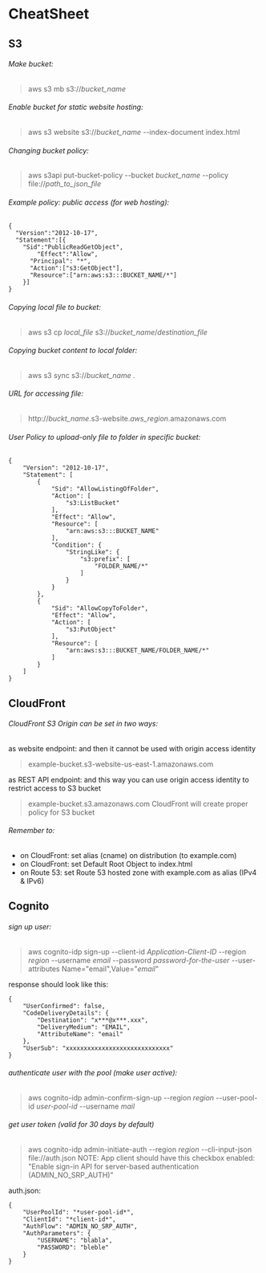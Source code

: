 # CheatSheet

## S3
###### Make bucket:
> aws s3 mb s3://*bucket_name*

###### Enable bucket for static website hosting:
> aws s3 website s3://*bucket_name* --index-document index.html

###### Changing bucket policy:
> aws s3api put-bucket-policy --bucket *bucket_name* --policy file://*path_to_json_file*

###### Example policy: public access (for web hosting):
```
{
  "Version":"2012-10-17",
  "Statement":[{
	"Sid":"PublicReadGetObject",
        "Effect":"Allow",
	  "Principal": "*",
      "Action":["s3:GetObject"],
      "Resource":["arn:aws:s3:::BUCKET_NAME/*"]
    }]
}
```

###### Copying local file to bucket:
> aws s3 cp *local_file* s3://*bucket_name*/*destination_file*

###### Copying bucket content to local folder:
> aws s3 sync s3://*bucket_name* .

###### URL for accessing file:
> http://*buckt_name*.s3-website.*aws_region*.amazonaws.com

###### User Policy to upload-only file to folder in specific bucket:
```
{
    "Version": "2012-10-17",
    "Statement": [
        {
            "Sid": "AllowListingOfFolder",
            "Action": [
                "s3:ListBucket"
            ],
            "Effect": "Allow",
            "Resource": [
                "arn:aws:s3:::BUCKET_NAME"
            ],
            "Condition": {
                "StringLike": {
                    "s3:prefix": [
                        "FOLDER_NAME/*"
                    ]
                }
            }
        },
        {
            "Sid": "AllowCopyToFolder",
            "Effect": "Allow",
            "Action": [
                "s3:PutObject"
            ],
            "Resource": [
                "arn:aws:s3:::BUCKET_NAME/FOLDER_NAME/*"
            ]
        }
    ]
}
```

## CloudFront
###### CloudFront S3 Origin can be set in two ways:
as website endpoint: and then it cannot be used with origin access identity
> example-bucket.s3-website-us-east-1.amazonaws.com

as REST API endpoint: and this way you can use origin access identity to restrict access to S3 bucket
> example-bucket.s3.amazonaws.com
CloudFront will create proper policy for S3 bucket

###### Remember to:
- on CloudFront: set alias (cname) on distribution (to example.com)
- on CloudFront: set Default Root Object to index.html
- on Route 53: set Route 53 hosted zone with example.com as alias (IPv4 & IPv6)

## Cognito
###### sign up user:
> aws cognito-idp sign-up --client-id *Application-Client-ID* --region *region* --username *email* --password *password-for-the-user* --user-attributes Name="email",Value="*email*"

response should look like this:
```
{
    "UserConfirmed": false,
    "CodeDeliveryDetails": {
        "Destination": "x***@x***.xxx",
        "DeliveryMedium": "EMAIL",
        "AttributeName": "email"
    },
    "UserSub": "xxxxxxxxxxxxxxxxxxxxxxxxxxxxx"
}
```

###### authenticate user with the pool (make user active):
> aws cognito-idp admin-confirm-sign-up --region *region* --user-pool-id *user-pool-id* --username *mail*


###### get user token (valid for 30 days by default)
> aws cognito-idp admin-initiate-auth --region *region* --cli-input-json file://auth.json
NOTE: App client should have this checkbox enabled: "Enable sign-in API for server-based authentication (ADMIN_NO_SRP_AUTH)"

auth.json:
```
{
    "UserPoolId": "*user-pool-id*",
    "ClientId": "*client-id*",
    "AuthFlow": "ADMIN_NO_SRP_AUTH",
    "AuthParameters": {
        "USERNAME": "blabla",
        "PASSWORD": "bleble"
    }
}
```
